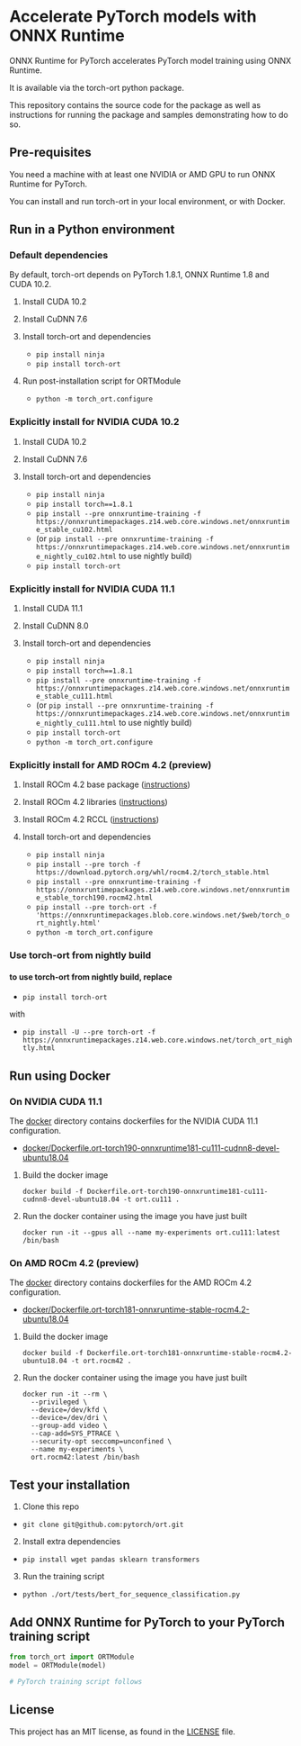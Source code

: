 # Accelerate PyTorch models with ONNX Runtime

ONNX Runtime for PyTorch accelerates PyTorch model training using ONNX Runtime.

It is available via the torch-ort python package.

This repository contains the source code for the package as well as instructions for running the package and samples demonstrating how to do so.

## Pre-requisites

You need a machine with at least one NVIDIA or AMD GPU to run ONNX Runtime for PyTorch.

You can install and run torch-ort in your local environment, or with Docker.

## Run in a Python environment

### Default dependencies

By default, torch-ort depends on PyTorch 1.8.1, ONNX Runtime 1.8 and CUDA 10.2.

1. Install CUDA 10.2

2. Install CuDNN 7.6

3. Install torch-ort and dependencies

    - `pip install ninja`
    - `pip install torch-ort`

4. Run post-installation script for ORTModule

    - `python -m torch_ort.configure`

### Explicitly install for NVIDIA CUDA 10.2

1. Install CUDA 10.2

2. Install CuDNN 7.6

3. Install torch-ort and dependencies

    - `pip install ninja`
    - `pip install torch==1.8.1`
    - `pip install --pre onnxruntime-training -f https://onnxruntimepackages.z14.web.core.windows.net/onnxruntime_stable_cu102.html`
    - (or `pip install --pre onnxruntime-training -f https://onnxruntimepackages.z14.web.core.windows.net/onnxruntime_nightly_cu102.html` to use nightly build)
    - `pip install torch-ort`

### Explicitly install for NVIDIA CUDA 11.1

1. Install CUDA 11.1

2. Install CuDNN 8.0

3. Install torch-ort and dependencies

    - `pip install ninja`
    - `pip install torch==1.8.1`
    - `pip install --pre onnxruntime-training -f https://onnxruntimepackages.z14.web.core.windows.net/onnxruntime_stable_cu111.html`
    - (or `pip install --pre onnxruntime-training -f https://onnxruntimepackages.z14.web.core.windows.net/onnxruntime_nightly_cu111.html` to use nightly build)
    - `pip install torch-ort`
    - `python -m torch_ort.configure`

### Explicitly install for AMD ROCm 4.2 (preview)

1. Install ROCm 4.2 base package ([instructions](https://rocmdocs.amd.com/en/latest/Installation_Guide/Installation-Guide.html))

2. Install ROCm 4.2 libraries ([instructions](https://rocmdocs.amd.com/en/latest/Installation_Guide/Software-Stack-for-AMD-GPU.html#machine-learning-and-high-performance-computing-software-stack-for-amd-gpu-v4-1))

3. Install ROCm 4.2 RCCL ([instructions](https://github.com/ROCmSoftwarePlatform/rccl/tree/rocm-4.2.0))

5. Install torch-ort and dependencies
    - `pip install ninja`
    - `pip install --pre torch -f https://download.pytorch.org/whl/rocm4.2/torch_stable.html`
    - `pip install --pre onnxruntime-training -f https://onnxruntimepackages.z14.web.core.windows.net/onnxruntime_stable_torch190.rocm42.html`
    - `pip install --pre torch-ort -f 'https://onnxruntimepackages.blob.core.windows.net/$web/torch_ort_nightly.html'`
    - `python -m torch_ort.configure`

### Use torch-ort from nightly build
#### to use torch-ort from nightly build, replace
   - `pip install torch-ort`

with
   - `pip install -U --pre torch-ort -f https://onnxruntimepackages.z14.web.core.windows.net/torch_ort_nightly.html`

## Run using Docker 

### On NVIDIA CUDA 11.1

The [docker](docker) directory contains dockerfiles for the NVIDIA CUDA 11.1 configuration.

- [docker/Dockerfile.ort-torch190-onnxruntime181-cu111-cudnn8-devel-ubuntu18.04](docker/Dockerfile.ort-torch190-onnxruntime181-cu111-cudnn8-devel-ubuntu18.04)

1. Build the docker image

    `docker build -f Dockerfile.ort-torch190-onnxruntime181-cu111-cudnn8-devel-ubuntu18.04 -t ort.cu111 .`

2. Run the docker container using the image you have just built

    `docker run -it --gpus all --name my-experiments ort.cu111:latest /bin/bash`

###  On AMD ROCm 4.2 (preview)

The [docker](docker) directory contains dockerfiles for the AMD ROCm 4.2 configuration.

- [docker/Dockerfile.ort-torch181-onnxruntime-stable-rocm4.2-ubuntu18.04](docker/Dockerfile.ort-torch181-onnxruntime-stable-rocm4.2-ubuntu18.04)

1. Build the docker image

    `docker build -f Dockerfile.ort-torch181-onnxruntime-stable-rocm4.2-ubuntu18.04 -t ort.rocm42 .`

2. Run the docker container using the image you have just built

    ```
    docker run -it --rm \
      --privileged \
      --device=/dev/kfd \
      --device=/dev/dri \
      --group-add video \
      --cap-add=SYS_PTRACE \
      --security-opt seccomp=unconfined \
      --name my-experiments \
      ort.rocm42:latest /bin/bash
    ```

## Test your installation

1. Clone this repo

- `git clone git@github.com:pytorch/ort.git`

2. Install extra dependencies

- `pip install wget pandas sklearn transformers`

3. Run the training script

- `python ./ort/tests/bert_for_sequence_classification.py`

## Add ONNX Runtime for PyTorch to your PyTorch training script

```python
from torch_ort import ORTModule
model = ORTModule(model)

# PyTorch training script follows
```

## License

This project has an MIT license, as found in the [LICENSE](LICENSE) file.
